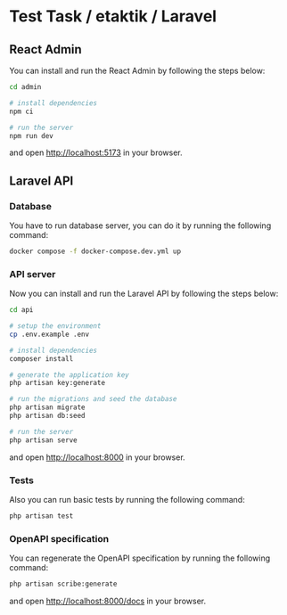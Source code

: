 # Test Task / etaktik / Laravel

## React Admin

You can install and run the React Admin by following the steps below:

```bash
cd admin

# install dependencies
npm ci

# run the server
npm run dev
```

and open [http://localhost:5173](http://localhost:5173) in your browser.

## Laravel API

### Database
You have to run database server, you can do it by running the following command:

```bash
docker compose -f docker-compose.dev.yml up
```

### API server
Now you can install and run the Laravel API by following the steps below:

```bash
cd api

# setup the environment
cp .env.example .env

# install dependencies
composer install

# generate the application key
php artisan key:generate

# run the migrations and seed the database
php artisan migrate
php artisan db:seed

# run the server
php artisan serve
```

and open [http://localhost:8000](http://localhost:8000) in your browser.

### Tests
Also you can run basic tests by running the following command:

```bash
php artisan test
```

### OpenAPI specification

You can regenerate the OpenAPI specification by running the following command:

```bash
php artisan scribe:generate
```

and open [http://localhost:8000/docs](http://localhost:8000/docs) in your browser.
